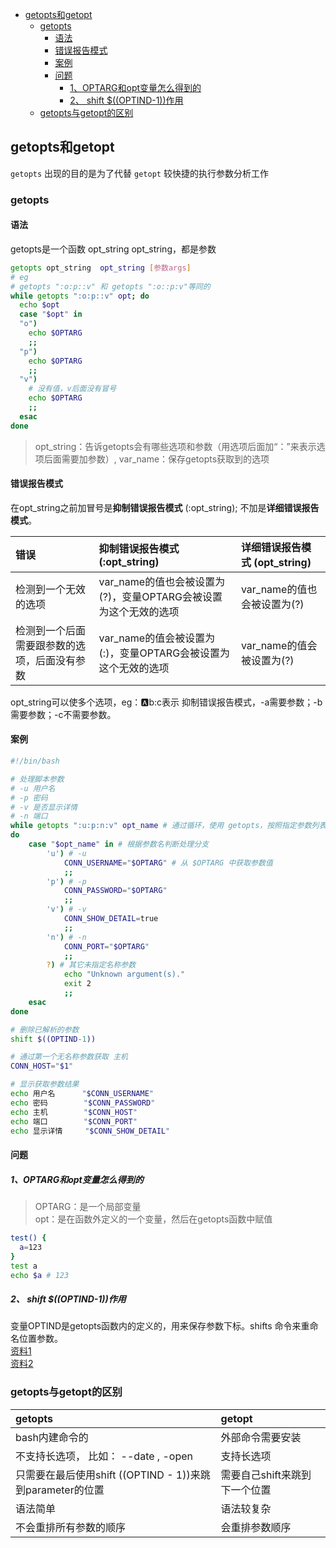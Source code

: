 - [getopts和getopt](#getopts和getopt)
  - [getopts](#getopts)
    - [语法](#语法)
    - [错误报告模式](#错误报告模式)
    - [案例](#案例)
    - [问题](#问题)
      - [1、OPTARG和opt变量怎么得到的](#1optarg和opt变量怎么得到的)
      - [2、 shift $((OPTIND-1))作用](#2-shift-optind-1作用)
  - [getopts与getopt的区别](#getopts与getopt的区别)

## getopts和getopt

```getopts``` 出现的目的是为了代替 ```getopt``` 较快捷的执行参数分析工作

### getopts

#### 语法

getopts是一个函数 opt_string opt_string，都是参数

```bash
getopts opt_string  opt_string [参数args]
# eg
# getopts ":o:p::v" 和 getopts ":o::p:v"等同的
while getopts ":o:p::v" opt; do
  echo $opt
  case "$opt" in
  "o")
    echo $OPTARG
    ;;
  "p")
    echo $OPTARG
    ;;
  "v")
    # 没有值，v后面没有冒号
    echo $OPTARG
    ;;
  esac
done
```

> opt_string：告诉getopts会有哪些选项和参数（用选项后面加“：”来表示选项后面需要加参数）,
> var_name：保存getopts获取到的选项  

#### 错误报告模式

在opt_string之前加冒号是**抑制错误报告模式** (:opt_string); 不加是**详细错误报告模式**。

| 错误                    | 抑制错误报告模式(:opt_string)                      | 详细错误报告模式  (opt_string)     |
| :------------------------------- | :------------------------------------------------------- | :--------------------- |
| 检测到一个无效的选项      |  var_name的值也会被设置为(?)，变量OPTARG会被设置为这个无效的选项      |var_name的值也会被设置为(?) |
| 检测到一个后面需要跟参数的选项，后面没有参数 |var_name的值会被设置为(:)，变量OPTARG会被设置为这个无效的选项 | var_name的值会被设置为(?)|

opt_string可以使多个选项，eg：:a:b:c表示 抑制错误报告模式，-a需要参数；-b需要参数；-c不需要参数。

#### 案例

```bash
#!/bin/bash

# 处理脚本参数
# -u 用户名
# -p 密码
# -v 是否显示详情
# -n 端口
while getopts ":u:p:n:v" opt_name # 通过循环，使用 getopts，按照指定参数列表进行解析，参数名存入 opt_name
do
    case "$opt_name" in # 根据参数名判断处理分支
        'u') # -u
            CONN_USERNAME="$OPTARG" # 从 $OPTARG 中获取参数值
            ;;
        'p') # -p
            CONN_PASSWORD="$OPTARG"
            ;;
        'v') # -v
            CONN_SHOW_DETAIL=true
            ;;
        'n') # -n
            CONN_PORT="$OPTARG"
            ;;
        ?) # 其它未指定名称参数
            echo "Unknown argument(s)."
            exit 2
            ;;
    esac
done

# 删除已解析的参数
shift $((OPTIND-1))

# 通过第一个无名称参数获取 主机
CONN_HOST="$1"

# 显示获取参数结果
echo 用户名      "$CONN_USERNAME"
echo 密码        "$CONN_PASSWORD"
echo 主机        "$CONN_HOST"
echo 端口        "$CONN_PORT"
echo 显示详情     "$CONN_SHOW_DETAIL"
```

#### 问题

##### 1、OPTARG和opt变量怎么得到的

> OPTARG：是一个局部变量  
> opt：是在函数外定义的一个变量，然后在getopts函数中赋值

```bash
test() {
  a=123
}
test a
echo $a # 123
```

##### 2、 shift $((OPTIND-1))作用

  变量OPTIND是getopts函数内的定义的，用来保存参数下标。shifts 命令来重命名位置参数。  
  [资料1](https://segmentfault.com/a/1190000021616802)  
  [资料2](https://qastack.cn/unix/214141/explain-the-shell-command-shift-optind-1)

### getopts与getopt的区别

| getopts                                                     | getopt                        |
| :---------------------------------------------------------- | :---------------------------- |
| bash内建命令的                                              | 外部命令需要安装                      |
| 不支持长选项， 比如： --date , -open                             | 支持长选项                    |
| 只需要在最后使用shift $(($OPTIND - 1))来跳到parameter的位置 | 需要自己shift来跳到下一个位置 |
| 语法简单                                                    | 语法较复杂                      |
| 不会重排所有参数的顺序                                      | 会重排参数顺序                |
